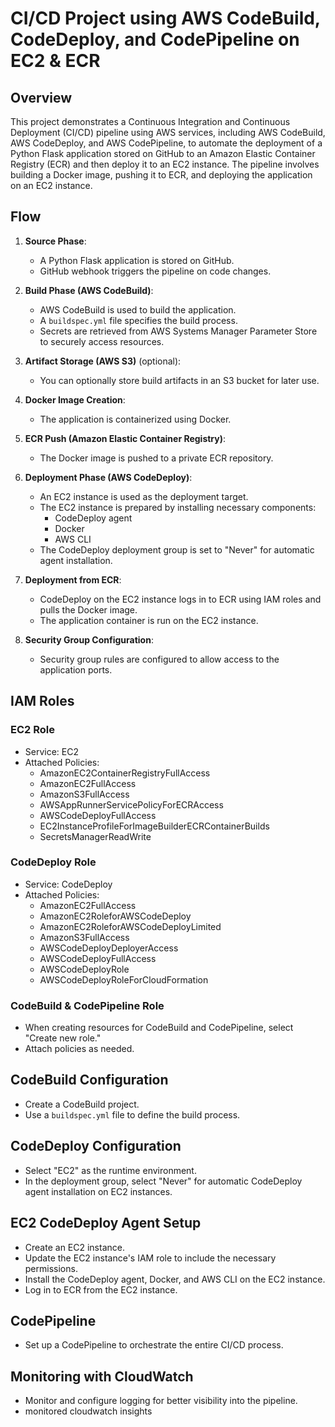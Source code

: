 # CI/CD Project using AWS CodeBuild, CodeDeploy, and CodePipeline on EC2 & ECR

## Overview

This project demonstrates a Continuous Integration and Continuous Deployment (CI/CD) pipeline using AWS services, including AWS CodeBuild, AWS CodeDeploy, and AWS CodePipeline, to automate the deployment of a Python Flask application stored on GitHub to an Amazon Elastic Container Registry (ECR) and then deploy it to an EC2 instance. The pipeline involves building a Docker image, pushing it to ECR, and deploying the application on an EC2 instance.

## Flow

1. **Source Phase**:
   - A Python Flask application is stored on GitHub.
   - GitHub webhook triggers the pipeline on code changes.

2. **Build Phase (AWS CodeBuild)**:
   - AWS CodeBuild is used to build the application.
   - A `buildspec.yml` file specifies the build process.
   - Secrets are retrieved from AWS Systems Manager Parameter Store to securely access resources.
   
3. **Artifact Storage (AWS S3)** (optional):
   - You can optionally store build artifacts in an S3 bucket for later use.

4. **Docker Image Creation**:
   - The application is containerized using Docker.

5. **ECR Push (Amazon Elastic Container Registry)**:
   - The Docker image is pushed to a private ECR repository.

6. **Deployment Phase (AWS CodeDeploy)**:
   - An EC2 instance is used as the deployment target.
   - The EC2 instance is prepared by installing necessary components:
     - CodeDeploy agent
     - Docker
     - AWS CLI
   - The CodeDeploy deployment group is set to "Never" for automatic agent installation.

7. **Deployment from ECR**:
   - CodeDeploy on the EC2 instance logs in to ECR using IAM roles and pulls the Docker image.
   - The application container is run on the EC2 instance.

8. **Security Group Configuration**:
   - Security group rules are configured to allow access to the application ports.

## IAM Roles

### EC2 Role
- Service: EC2
- Attached Policies:
  - AmazonEC2ContainerRegistryFullAccess
  - AmazonEC2FullAccess
  - AmazonS3FullAccess
  - AWSAppRunnerServicePolicyForECRAccess
  - AWSCodeDeployFullAccess
  - EC2InstanceProfileForImageBuilderECRContainerBuilds
  - SecretsManagerReadWrite

### CodeDeploy Role
- Service: CodeDeploy
- Attached Policies:
  - AmazonEC2FullAccess
  - AmazonEC2RoleforAWSCodeDeploy
  - AmazonEC2RoleforAWSCodeDeployLimited
  - AmazonS3FullAccess
  - AWSCodeDeployDeployerAccess
  - AWSCodeDeployFullAccess
  - AWSCodeDeployRole
  - AWSCodeDeployRoleForCloudFormation

### CodeBuild & CodePipeline Role
- When creating resources for CodeBuild and CodePipeline, select "Create new role."
- Attach policies as needed.

## CodeBuild Configuration

- Create a CodeBuild project.
- Use a `buildspec.yml` file to define the build process.

## CodeDeploy Configuration

- Select "EC2" as the runtime environment.
- In the deployment group, select "Never" for automatic CodeDeploy agent installation on EC2 instances.

## EC2 CodeDeploy Agent Setup

- Create an EC2 instance.
- Update the EC2 instance's IAM role to include the necessary permissions.
- Install the CodeDeploy agent, Docker, and AWS CLI on the EC2 instance.
- Log in to ECR from the EC2 instance.

## CodePipeline

- Set up a CodePipeline to orchestrate the entire CI/CD process.

## Monitoring with CloudWatch

- Monitor and configure logging for better visibility into the pipeline.
- monitored cloudwatch insights




